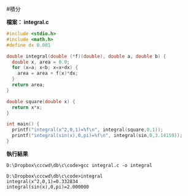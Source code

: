 #積分

**檔案： integral.c**

```c
#include <stdio.h>
#include <math.h>
#define dx 0.001

double integral(double (*f)(double), double a, double b) {
  double x, area = 0.0;
  for (x=a; x<b; x=x+dx) {
    area = area + f(x)*dx;
  }
  return area;
}

double square(double x) {
  return x*x;
}

int main() {
  printf("integral(x^2,0,1)=%f\n", integral(square,0,1));
  printf("integral(sin(x),0,pi)=%f\n", integral(sin,0,3.14159));
}
```

**執行結果**

    D:\Dropbox\cccwd\db\c\code>gcc integral.c -o integral

    D:\Dropbox\cccwd\db\c\code>integral
    integral(x^2,0,1)=0.332834
    integral(sin(x),0,pi)=2.000000
